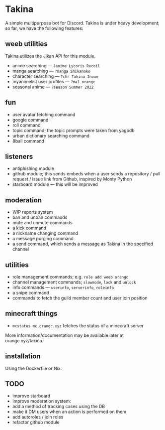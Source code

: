 # Takina
A simple multipurpose bot for Discord. Takina is under heavy development; so far, we have the following features:

## weeb utilities
Takina utilizes the Jikan API for this module.

- anime searching — `?anime Lycoris Recoil`
- manga searching — `?manga Shikanoko`
- character searching — `?chr Takina Inoue`
- myanimelist user profiles — `?mal orangc`
- seasonal anime — `?season Summer 2022`

## fun
- user avatar fetching command
- google command
- roll command
- topic command; the topic prompts were taken from yagpdb
- urban dictionary searching command
- 8ball command

## listeners
- antiphishing module
- github module; this sends embeds when a user sends a repository / pull request / issue link from Github, inspired by Monty Python
- starboard module — this will be improved

## moderation
- WIP reports system
- ban and unban commands
- mute and unmute commands
- a kick command
- a nickname changing command
- a message purging command
- a send command, which sends a message as Takina in the specified channel

## utilities
- role management commands; e.g. `role add weeb orangc`
- channel management commands; `slowmode`, `lock` and `unlock`
- info commands — `userinfo`, `serverinfo`, `roleinfo`
- a snipe command
- commands to fetch the guild member count and user join position

## minecraft things
- `mcstatus mc.orangc.xyz` fetches the status of a minecraft server

More information/documentation may be available later at orangc.xyz/takina.

## installation
Using the Dockerfile or Nix.

## TODO
- improve starboard
- improve moderation system: 
 - add a method of tracking cases using the DB
 - make it DM users when an action is performed on them
- add autoroles / join roles
- refactor github module
